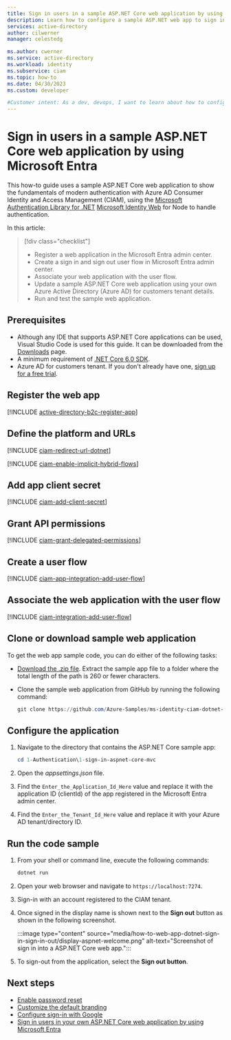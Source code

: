 ```yaml
---
title: Sign in users in a sample ASP.NET Core web application by using Microsoft Entra
description: Learn how to configure a sample ASP.NET web app to sign in and sign out users by using Microsoft Entra.
services: active-directory
author: cilwerner
manager: celestedg

ms.author: cwerner
ms.service: active-directory
ms.workload: identity
ms.subservice: ciam
ms.topic: how-to
ms.date: 04/30/2023
ms.custom: developer

#Customer intent: As a dev, devops, I want to learn about how to configure a sample ASP.NET Core web app to sign in and sign out users with my Azure Active Directory (Azure AD) for customers tenant
---
```


# Sign in users in a sample ASP.NET Core web application by using Microsoft Entra

This how-to guide uses a sample ASP.NET Core web application to show the fundamentals of modern authentication with Azure AD Consumer Identity and Access Management (CIAM), using the [Microsoft Authentication Library for .NET](https://github.com/AzureAD/microsoft-authentication-library-for-dotnet) [Microsoft Identity Web](https://github.com/AzureAD/microsoft-authentication-library-for-js/tree/dev/lib/msal-node) for Node to handle authentication.

In this article:

> [!div class="checklist"]
> * Register a web application in the Microsoft Entra admin center.
> * Create a sign in and sign out user flow in Microsoft Entra admin center.
> * Associate your web application with the user flow.
> * Update a sample ASP.NET Core web application using your own Azure Active Directory (Azure AD) for customers tenant details.
> * Run and test the sample web application.

## Prerequisites

- Although any IDE that supports ASP.NET Core applications can be used, Visual Studio Code is used for this guide. It can be downloaded from the [Downloads](https://visualstudio.microsoft.com/downloads/) page.
- A minimum requirement of [.NET Core 6.0 SDK](https://dotnet.microsoft.com/download/dotnet).
- Azure AD for customers tenant. If you don't already have one, [sign up for a free trial](https://aka.ms/ciam-hub-free-trial).

## Register the web app

[!INCLUDE [active-directory-b2c-register-app](./includes/register-app/register-client-app-common.md)]

## Define the platform and URLs

[!INCLUDE [ciam-redirect-url-dotnet](./includes/register-app/add-platform-redirect-url-dotnet.md)]

[!INCLUDE [ciam-enable-implicit-hybrid-flows](./includes/register-app/enable-implicit-hybrid-flows.md)]

## Add app client secret

[!INCLUDE [ciam-add-client-secret](./includes/register-app/add-app-client-secret.md)]

## Grant API permissions

[!INCLUDE [ciam-grant-delegated-permissions](./includes/register-app/grant-api-permission-sign-in.md)]

## Create a user flow

[!INCLUDE [ciam-app-integration-add-user-flow](./includes/configure-user-flow/create-sign-in-sign-out-user-flow.md)]

## Associate the web application with the user flow

[!INCLUDE [ciam-integration-add-user-flow](./includes/configure-user-flow/add-app-user-flow.md)]

## Clone or download sample web application

To get the web app sample code, you can do either of the following tasks:

- [Download the .zip file](https://github.com/Azure-Samples/ms-identity-ciam-dotnet-tutorial/archive/refs/heads/main.zip). Extract the sample app file to a folder where the total length of the path is 260 or fewer characters.
- Clone the sample web application from GitHub by running the following command:

    ```powershell
    git clone https://github.com/Azure-Samples/ms-identity-ciam-dotnet-tutorial.git
    ```

## Configure the application

1. Navigate to the directory that contains the ASP.NET Core sample app:

    ```powershell
    cd 1-Authentication\1-sign-in-aspnet-core-mvc
    ```

1. Open the *appsettings.json* file.
1. Find the `Enter_the_Application_Id_Here` value and replace it with the application ID (clientId) of the app registered in the Microsoft Entra admin center.
1. Find the `Enter_the_Tenant_Id_Here` value and replace it with your Azure AD tenant/directory ID.

## Run the code sample

1. From your shell or command line, execute the following commands:

    ```powershell
    dotnet run
    ```

1. Open your web browser and navigate to `https://localhost:7274`.
1. Sign-in with an account registered to the CIAM tenant.
1. Once signed in the display name is shown next to the **Sign out** button as shown in the following screenshot.

    :::image type="content" source="media/how-to-web-app-dotnet-sign-in-sign-in-out/display-aspnet-welcome.png" alt-text="Screenshot of sign in into a ASP.NET Core web app.":::

1. To sign-out from the application, select the **Sign out button**.

## Next steps

- [Enable password reset](how-to-enable-password-reset-customers.md)
- [Customize the default branding](how-to-customize-branding-customers.md)
- [Configure sign-in with Google](how-to-google-federation-customers.md)
- [Sign in users in your own ASP.NET Core web application by using Microsoft Entra](how-to-web-app-dotnet-sign-in-prepare-app.md)